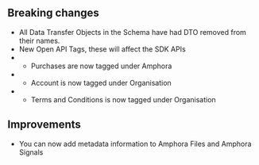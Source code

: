 ## Breaking changes

* All Data Transfer Objects in the Schema have had DTO removed from their names.
* New Open API Tags, these will affect the SDK APIs
* * Purchases are now tagged under Amphora
* * Account is now tagged under Organisation
* * Terms and Conditions is now tagged under Organisation


## Improvements

* You can now add metadata information to Amphora Files and Amphora Signals
